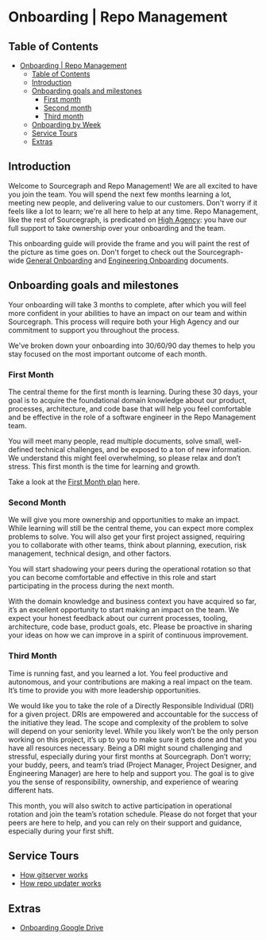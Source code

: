 # Onboarding | Repo Management

## Table of Contents

- [Onboarding | Repo Management](#onboarding--repo-management)
  - [Table of Contents](#table-of-contents)
  - [Introduction](#introduction)
  - [Onboarding goals and milestones](#onboarding-goals-and-milestones)
    - [First month](#first-month)
    - [Second month](#second-month)
    - [Third month](#third-month)
  - [Onboarding by Week](#onboarding-by-week)
  - [Service Tours](#service-tours)
  - [Extras](#extras)

## Introduction

Welcome to Sourcegraph and Repo Management! We are all excited to have you join the team. You will spend the next few months learning a lot, meeting new people, and delivering value to our customers. Don't worry if it feels like a lot to learn; we're all here to help at any time. Repo Management, like the rest of Sourcegraph, is predicated on [High Agency](../../../company/values.md#high-agency): you have our full support to take ownership over your onboarding and the team.

This onboarding guide will provide the frame and you will paint the rest of the picture as time goes on. Don't forget to check out the Sourcegraph-wide [General Onboarding](../../../people-ops/onboarding/index.md#for-all-new-teammates) and [Engineering Onboarding](../../onboarding/index.md#engineering-onboarding) documents.

## Onboarding goals and milestones

Your onboarding will take 3 months to complete, after which you will feel more confident in your abilities to have an impact on our team and within Sourcegraph. This process will require both your High Agency and our commitment to support you throughout the process.

We've broken down your onboarding into 30/60/90 day themes to help you stay focused on the most important outcome of each month.

### First Month

The central theme for the first month is learning. During these 30 days, your goal is to acquire the foundational domain knowledge about our product, processes, architecture, and code base that will help you feel comfortable and be effective in the role of a software engineer in the Repo Management team.

You will meet many people, read multiple documents, solve small, well-defined technical challenges, and be exposed to a ton of new information. We understand this might feel overwhelming, so please relax and don’t stress. This first month is the time for learning and growth.

Take a look at the [First Month plan](first-month.md) here.

### Second Month

We will give you more ownership and opportunities to make an impact. While learning will still be the central theme, you can expect more complex problems to solve. You will also get your first project assigned, requiring you to collaborate with other teams, think about planning, execution, risk management, technical design, and other factors.

You will start shadowing your peers during the operational rotation so that you can become comfortable and effective in this role and start participating in the process during the next month.

With the domain knowledge and business context you have acquired so far, it’s an excellent opportunity to start making an impact on the team. We expect your honest feedback about our current processes, tooling, architecture, code base, product goals, etc. Please be proactive in sharing your ideas on how we can improve in a spirit of continuous improvement.

### Third Month

Time is running fast, and you learned a lot. You feel productive and autonomous, and your contributions are making a real impact on the team. It’s time to provide you with more leadership opportunities.

We would like you to take the role of a Directly Responsible Individual (DRI) for a given project. DRIs are empowered and accountable for the success of the initiative they lead. The scope and complexity of the problem to solve will depend on your seniority level. While you likely won’t be the only person working on this project, it’s up to you to make sure it gets done and that you have all resources necessary. Being a DRI might sound challenging and stressful, especially during your first months at Sourcegraph. Don’t worry; your buddy, peers, and team’s triad (Project Manager, Project Designer, and Engineering Manager) are here to help and support you. The goal is to give you the sense of responsibility, ownership, and experience of wearing different hats.

This month, you will also switch to active participation in operational rotation and join the team’s rotation schedule. Please do not forget that your peers are here to help, and you can rely on their support and guidance, especially during your first shift.

## Service Tours

- [How gitserver works](how-gitserver-works.md)
- [How repo updater works](how-repo-updater-works.md)

## Extras
- [Onboarding Google Drive](https://drive.google.com/drive/folders/1PhGxAl4HNZkoMhMM9_680FYbxkWWBnN6)
